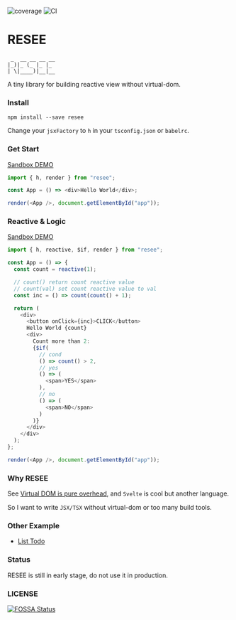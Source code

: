 ![coverage](https://codecov.io/gh/xcodebuild/resee/branch/master/graphs/badge.svg?branch=master)
![CI](https://github.com/xcodebuild/resee/workflows/CI/badge.svg)
# RESEE
```
 _  __ __ __ __
|_)|_ (_ |_ |_ 
| \|____)|__|__
```

A tiny library for building reactive view without virtual-dom.

### Install

```shell
npm install --save resee
```

Change your `jsxFactory` to `h` in your `tsconfig.json` or `babelrc`.

### Get Start
[Sandbox DEMO](https://codesandbox.io/s/loving-vaughan-29d2w?file=/src/index.tsx)

```js
import { h, render } from "resee";

const App = () => <div>Hello World</div>;

render(<App />, document.getElementById("app"));
```

### Reactive & Logic
[Sandbox DEMO](https://codesandbox.io/s/naughty-hill-ugkgj?file=/src/index.tsx:0-669)

```js
import { h, reactive, $if, render } from "resee";

const App = () => {
  const count = reactive(1);

  // count() return count reactive value
  // count(val) set count reactive value to val
  const inc = () => count(count() + 1);

  return (
    <div>
      <button onClick={inc}>CLICK</button>
      Hello World {count}
      <div>
        Count more than 2:
        {$if(
          // cond
          () => count() > 2,
          // yes
          () => (
            <span>YES</span>
          ),
          // no
          () => (
            <span>NO</span>
          )
        )}
      </div>
    </div>
  );
};

render(<App />, document.getElementById("app"));
```

### Why RESEE

See [Virtual DOM is pure overhead](https://svelte.dev/blog/virtual-dom-is-pure-overhead), and `Svelte` is cool but another language.

So I want to write `JSX/TSX` without virtual-dom or too many build tools.

### Other Example

- [List Todo](https://codesandbox.io/s/naughty-hill-ugkgj?file=/src/index.tsx)

### Status

RESEE is still in early stage, do not use it in production.

### LICENSE
[![FOSSA Status](https://app.fossa.com/api/projects/git%2Bgithub.com%2Fxcodebuild%2Fresee.svg?type=large)](https://app.fossa.com/projects/git%2Bgithub.com%2Fxcodebuild%2Fresee?ref=badge_large)
